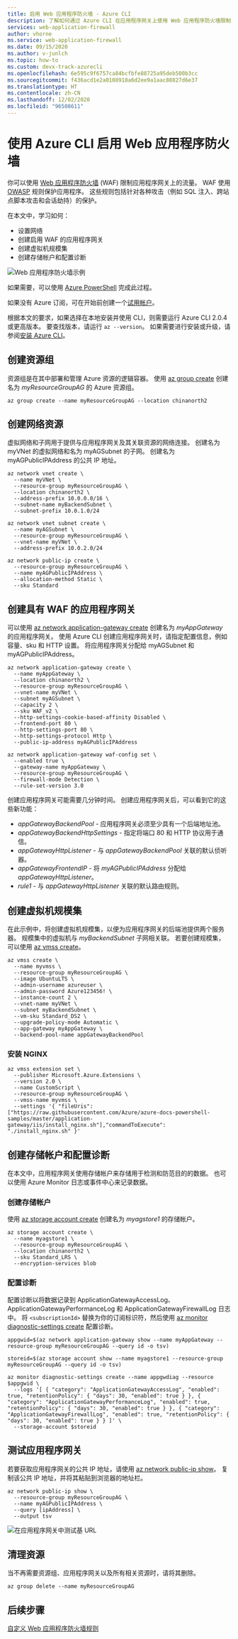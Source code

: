 ```yaml
---
title: 启用 Web 应用程序防火墙 - Azure CLI
description: 了解如何通过 Azure CLI 在应用程序网关上使用 Web 应用程序防火墙限制 Web 流量。
services: web-application-firewall
author: vhorne
ms.service: web-application-firewall
ms.date: 09/15/2020
ms.author: v-junlch
ms.topic: how-to
ms.custom: devx-track-azurecli
ms.openlocfilehash: 6e595c9f6757ca84bcfbfe88725a95deb500b3cc
ms.sourcegitcommit: f436acd1e2a0108918a6d2ee9a1aac88827d6e37
ms.translationtype: HT
ms.contentlocale: zh-CN
ms.lasthandoff: 12/02/2020
ms.locfileid: "96508611"
---
```

# <a name="enable-web-application-firewall-using-the-azure-cli"></a>使用 Azure CLI 启用 Web 应用程序防火墙

你可以使用 [Web 应用程序防火墙](ag-overview.md) (WAF) 限制应用程序网关上的流量。 WAF 使用 [OWASP](https://www.owasp.org/index.php/Category:OWASP_ModSecurity_Core_Rule_Set_Project) 规则保护应用程序。 这些规则包括针对各种攻击（例如 SQL 注入、跨站点脚本攻击和会话劫持）的保护。

在本文中，学习如何：

 * 设置网络
 * 创建启用 WAF 的应用程序网关
 * 创建虚拟机规模集
 * 创建存储帐户和配置诊断

![Web 应用程序防火墙示例](media/tutorial-restrict-web-traffic-cli/scenario-waf.png)

如果需要，可以使用 [Azure PowerShell](tutorial-restrict-web-traffic-powershell.md) 完成此过程。

如果没有 Azure 订阅，可在开始前创建一个[试用帐户](https://www.microsoft.com/china/azure/index.html?fromtype=cn)。

根据本文的要求，如果选择在本地安装并使用 CLI，则需要运行 Azure CLI 2.0.4 或更高版本。 要查找版本，请运行 `az --version`。 如果需要进行安装或升级，请参阅[安装 Azure CLI](/cli/install-azure-cli)。

## <a name="create-a-resource-group"></a>创建资源组

资源组是在其中部署和管理 Azure 资源的逻辑容器。 使用 [az group create](/cli/group#az-group-create) 创建名为 *myResourceGroupAG* 的 Azure 资源组。

```azurecli
az group create --name myResourceGroupAG --location chinanorth2
```

## <a name="create-network-resources"></a>创建网络资源

虚拟网络和子网用于提供与应用程序网关及其关联资源的网络连接。 创建名为 myVNet 的虚拟网络和名为 myAGSubnet 的子网。 创建名为 myAGPublicIPAddress 的公共 IP 地址。

```azurecli
az network vnet create \
  --name myVNet \
  --resource-group myResourceGroupAG \
  --location chinanorth2 \
  --address-prefix 10.0.0.0/16 \
  --subnet-name myBackendSubnet \
  --subnet-prefix 10.0.1.0/24

az network vnet subnet create \
  --name myAGSubnet \
  --resource-group myResourceGroupAG \
  --vnet-name myVNet \
  --address-prefix 10.0.2.0/24

az network public-ip create \
  --resource-group myResourceGroupAG \
  --name myAGPublicIPAddress \
  --allocation-method Static \
  --sku Standard
```

## <a name="create-an-application-gateway-with-a-waf"></a>创建具有 WAF 的应用程序网关

可以使用 [az network application-gateway create](/cli/network/application-gateway) 创建名为 *myAppGateway* 的应用程序网关。 使用 Azure CLI 创建应用程序网关时，请指定配置信息，例如容量、sku 和 HTTP 设置。 将应用程序网关分配给 myAGSubnet 和 myAGPublicIPAddress。

```azurecli
az network application-gateway create \
  --name myAppGateway \
  --location chinanorth2 \
  --resource-group myResourceGroupAG \
  --vnet-name myVNet \
  --subnet myAGSubnet \
  --capacity 2 \
  --sku WAF_v2 \
  --http-settings-cookie-based-affinity Disabled \
  --frontend-port 80 \
  --http-settings-port 80 \
  --http-settings-protocol Http \
  --public-ip-address myAGPublicIPAddress

az network application-gateway waf-config set \
  --enabled true \
  --gateway-name myAppGateway \
  --resource-group myResourceGroupAG \
  --firewall-mode Detection \
  --rule-set-version 3.0
```

创建应用程序网关可能需要几分钟时间。 创建应用程序网关后，可以看到它的这些新功能：

- *appGatewayBackendPool* - 应用程序网关必须至少具有一个后端地址池。
- *appGatewayBackendHttpSettings* - 指定将端口 80 和 HTTP 协议用于通信。
- *appGatewayHttpListener* - 与 *appGatewayBackendPool* 关联的默认侦听器。
- *appGatewayFrontendIP* - 将 *myAGPublicIPAddress* 分配给 *appGatewayHttpListener*。
- *rule1* - 与 *appGatewayHttpListener* 关联的默认路由规则。

## <a name="create-a-virtual-machine-scale-set"></a>创建虚拟机规模集

在此示例中，将创建虚拟机规模集，以便为应用程序网关的后端池提供两个服务器。 规模集中的虚拟机与 *myBackendSubnet* 子网相关联。 若要创建规模集，可以使用 [az vmss create](/cli/vmss#az-vmss-create)。

```azurecli
az vmss create \
  --name myvmss \
  --resource-group myResourceGroupAG \
  --image UbuntuLTS \
  --admin-username azureuser \
  --admin-password Azure123456! \
  --instance-count 2 \
  --vnet-name myVNet \
  --subnet myBackendSubnet \
  --vm-sku Standard_DS2 \
  --upgrade-policy-mode Automatic \
  --app-gateway myAppGateway \
  --backend-pool-name appGatewayBackendPool
```

### <a name="install-nginx"></a>安装 NGINX

```azurecli
az vmss extension set \
  --publisher Microsoft.Azure.Extensions \
  --version 2.0 \
  --name CustomScript \
  --resource-group myResourceGroupAG \
  --vmss-name myvmss \
  --settings '{ "fileUris": ["https://raw.githubusercontent.com/Azure/azure-docs-powershell-samples/master/application-gateway/iis/install_nginx.sh"],"commandToExecute": "./install_nginx.sh" }'
```

## <a name="create-a-storage-account-and-configure-diagnostics"></a>创建存储帐户和配置诊断

在本文中，应用程序网关使用存储帐户来存储用于检测和防范目的的数据。 也可以使用 Azure Monitor 日志或事件中心来记录数据。 

### <a name="create-a-storage-account"></a>创建存储帐户

使用 [az storage account create](/cli/storage/account?view=azure-cli-latest#az-storage-account-create) 创建名为 *myagstore1* 的存储帐户。

```azurecli
az storage account create \
  --name myagstore1 \
  --resource-group myResourceGroupAG \
  --location chinanorth2 \
  --sku Standard_LRS \
  --encryption-services blob
```

### <a name="configure-diagnostics"></a>配置诊断

配置诊断以将数据记录到 ApplicationGatewayAccessLog、ApplicationGatewayPerformanceLog 和 ApplicationGatewayFirewallLog 日志中。 将 `<subscriptionId>` 替换为你的订阅标识符，然后使用 [az monitor diagnostic-settings create](/cli/monitor/diagnostic-settings?view=azure-cli-latest#az-monitor-diagnostic-settings-create) 配置诊断。

```azurecli
appgwid=$(az network application-gateway show --name myAppGateway --resource-group myResourceGroupAG --query id -o tsv)

storeid=$(az storage account show --name myagstore1 --resource-group myResourceGroupAG --query id -o tsv)

az monitor diagnostic-settings create --name appgwdiag --resource $appgwid \
  --logs '[ { "category": "ApplicationGatewayAccessLog", "enabled": true, "retentionPolicy": { "days": 30, "enabled": true } }, { "category": "ApplicationGatewayPerformanceLog", "enabled": true, "retentionPolicy": { "days": 30, "enabled": true } }, { "category": "ApplicationGatewayFirewallLog", "enabled": true, "retentionPolicy": { "days": 30, "enabled": true } } ]' \
  --storage-account $storeid
```

## <a name="test-the-application-gateway"></a>测试应用程序网关

若要获取应用程序网关的公共 IP 地址，请使用 [az network public-ip show](/cli/network/public-ip#az-network-public-ip-show)。 复制该公共 IP 地址，并将其粘贴到浏览器的地址栏。

```azurecli
az network public-ip show \
  --resource-group myResourceGroupAG \
  --name myAGPublicIPAddress \
  --query [ipAddress] \
  --output tsv
```

![在应用程序网关中测试基 URL](../media/tutorial-restrict-web-traffic-cli/application-gateway-nginxtest.png)

## <a name="clean-up-resources"></a>清理资源

当不再需要资源组、应用程序网关以及所有相关资源时，请将其删除。

```azurecli
az group delete --name myResourceGroupAG 
```

## <a name="next-steps"></a>后续步骤

[自定义 Web 应用程序防火墙规则](application-gateway-customize-waf-rules-portal.md)

